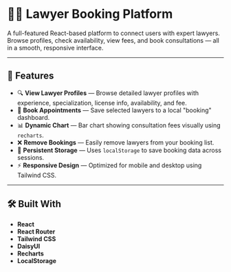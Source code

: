 # 🧑‍⚖️ Lawyer Booking Platform

A full-featured React-based platform to connect users with expert lawyers. Browse profiles, check availability, view fees, and book consultations — all in a smooth, responsive interface.

---


## 🚀 Features

- 🔍 **View Lawyer Profiles** — Browse detailed lawyer profiles with experience, specialization, license info, availability, and fee.
- 📅 **Book Appointments** — Save selected lawyers to a local "booking" dashboard.
- 📊 **Dynamic Chart** — Bar chart showing consultation fees visually using `recharts`.
- ❌ **Remove Bookings** — Easily remove lawyers from your booking list.
- 💾 **Persistent Storage** — Uses `localStorage` to save booking data across sessions.
- ⚡ **Responsive Design** — Optimized for mobile and desktop using Tailwind CSS.

---

## 🛠️ Built With

- **React**
- **React Router**
- **Tailwind CSS**
- **DaisyUI**
- **Recharts**
- **LocalStorage**
